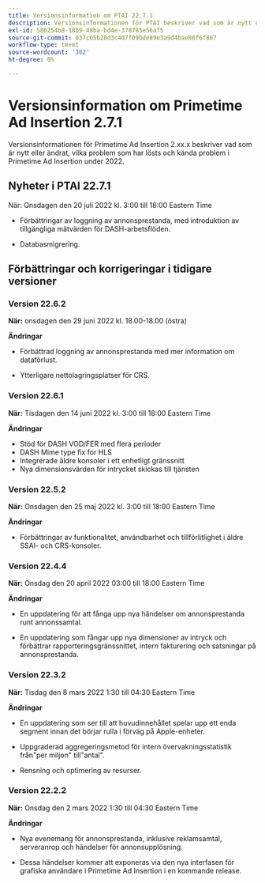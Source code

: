 ```yaml
---
title: Versionsinformation om PTAI 22.7.1
description: Versionsinformationen för PTAI beskriver vad som är nytt eller ändrat, de lösta och kända problemen i Primetime Ad Insertion under 2022.
exl-id: 58b254b8-18b9-48ba-bd4e-378785e56af5
source-git-commit: 037c65b28d3c4d7f09bde89e3a9d4bae86f6f867
workflow-type: tm+mt
source-wordcount: '302'
ht-degree: 0%

---
```


# Versionsinformation om Primetime Ad Insertion 2.7.1

Versionsinformationen för Primetime Ad Insertion 2.xx.x beskriver vad som är nytt eller ändrat, vilka problem som har lösts och kända problem i Primetime Ad Insertion under 2022.

## Nyheter i PTAI 22.7.1

När: Onsdagen den 20 juli 2022 kl. 3:00 till 18:00 Eastern Time

* Förbättringar av loggning av annonsprestanda, med introduktion av tillgängliga mätvärden för DASH-arbetsflöden.

* Databasmigrering.

## Förbättringar och korrigeringar i tidigare versioner

### Version 22.6.2

**När:** onsdagen den 29 juni 2022 kl. 18.00-18.00 (östra)

**Ändringar**

* Förbättrad loggning av annonsprestanda med mer information om dataförlust.

* Ytterligare nettolagringsplatser för CRS.

### Version 22.6.1

**När:** Tisdagen den 14 juni 2022 kl. 3:00 till 18:00 Eastern Time

**Ändringar**

* Stöd för DASH VOD/FER med flera perioder
* DASH Mime type fix for HLS
* Integrerade äldre konsoler i ett enhetligt gränssnitt
* Nya dimensionsvärden för intrycket skickas till tjänsten

### Version 22.5.2

**När:** Onsdagen den 25 maj 2022 kl. 3:00 till 18:00 Eastern Time

**Ändringar**

* Förbättringar av funktionalitet, användbarhet och tillförlitlighet i äldre SSAI- och CRS-konsoler.

### Version 22.4.4

**När:** Onsdag den 20 april 2022 03:00 till 18:00 Eastern Time

**Ändringar**

* En uppdatering för att fånga upp nya händelser om annonsprestanda runt annonssamtal.

* En uppdatering som fångar upp nya dimensioner av intryck och förbättrar rapporteringsgränssnittet, intern fakturering och satsningar på annonsprestanda.

### Version 22.3.2

**När:** Tisdag den 8 mars 2022 1:30 till 04:30 Eastern Time

**Ändringar**

* En uppdatering som ser till att huvudinnehållet spelar upp ett enda segment innan det börjar rulla i förväg på Apple-enheter.

* Uppgraderad aggregeringsmetod för intern övervakningsstatistik från&quot;per miljon&quot; till&quot;antal&quot;.

* Rensning och optimering av resurser.

### Version 22.2.2

**När:** Onsdag den 2 mars 2022 1:30 till 04:30 Eastern Time

**Ändringar**

* Nya evenemang för annonsprestanda, inklusive reklamsamtal, serveranrop och händelser för annonsupplösning.

* Dessa händelser kommer att exponeras via den nya interfasen för grafiska användare i Primetime Ad Insertion i en kommande release.
